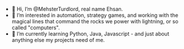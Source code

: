 - 👋 Hi, I’m @MehsterTurdlord, real name Ehsan.
- 👀 I’m interested in automation, strategy games, and working with the magical lines that command the rocks we power with lightning, or so called "computers".
- 🌱 I’m currently learning Python, Java, Javascript - and just about anything else my projects need of me.


<!---
MehsterTurdlord/MehsterTurdlord is a ✨ special ✨ repository because its `README.md` (this file) appears on your GitHub profile.
You can click the Preview link to take a look at your changes.
--->
